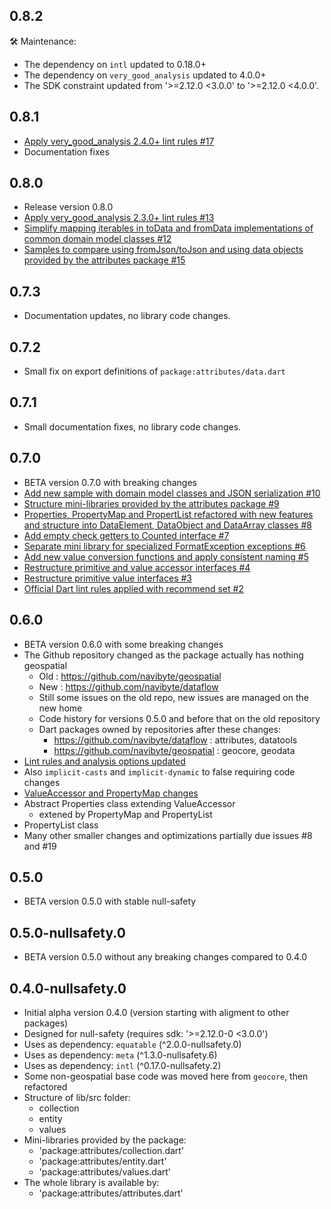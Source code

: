## 0.8.2

🛠 Maintenance:
- The dependency on `intl` updated to 0.18.0+
- The dependency on `very_good_analysis` updated to 4.0.0+ 
- The SDK constraint updated from '>=2.12.0 <3.0.0' to '>=2.12.0 <4.0.0'.

## 0.8.1

- [Apply very_good_analysis 2.4.0+ lint rules #17](https://github.com/navibyte/dataflow/issues/17)
- Documentation fixes

## 0.8.0

- Release version 0.8.0
- [Apply very_good_analysis 2.3.0+ lint rules #13](https://github.com/navibyte/dataflow/issues/13)
- [Simplify mapping iterables in toData and fromData implementations of common domain model classes #12](https://github.com/navibyte/dataflow/issues/12)
- [Samples to compare using fromJson/toJson and using data objects provided by the attributes package #15](https://github.com/navibyte/dataflow/issues/15)

## 0.7.3

- Documentation updates, no library code changes.

## 0.7.2

- Small fix on export definitions of `package:attributes/data.dart`

## 0.7.1

- Small documentation fixes, no library code changes.

## 0.7.0

- BETA version 0.7.0 with breaking changes
- [Add new sample with domain model classes and JSON serialization #10](https://github.com/navibyte/dataflow/issues/10)
- [Structure mini-libraries provided by the attributes package #9](https://github.com/navibyte/dataflow/issues/9)
- [Properties, PropertyMap and PropertList refactored with new features and structure into DataElement, DataObject and DataArray classes #8](https://github.com/navibyte/dataflow/issues/8)
- [Add empty check getters to Counted interface #7](https://github.com/navibyte/dataflow/issues/7)
- [Separate mini library for specialized FormatException exceptions #6](https://github.com/navibyte/dataflow/issues/6)
- [Add new value conversion functions and apply consistent naming #5](https://github.com/navibyte/dataflow/issues/5)
- [Restructure primitive and value accessor interfaces #4](https://github.com/navibyte/dataflow/issues/4)
- [Restructure primitive value interfaces #3](https://github.com/navibyte/dataflow/issues/3)
- [Official Dart lint rules applied with recommend set #2](https://github.com/navibyte/dataflow/issues/2)

## 0.6.0

- BETA version 0.6.0 with some breaking changes
- The Github repository changed as the package actually has nothing geospatial
  - Old : https://github.com/navibyte/geospatial
  - New : https://github.com/navibyte/dataflow
  - Still some issues on the old repo, new issues are managed on the new home
  - Code history for versions 0.5.0 and before that on the old repository
  - Dart packages owned by repositories after these changes:
    - https://github.com/navibyte/dataflow : attributes, datatools 
    - https://github.com/navibyte/geospatial : geocore, geodata
- [Lint rules and analysis options updated](https://github.com/navibyte/geospatial/issues/8)
- Also `implicit-casts` and `implicit-dynamic` to false requiring code changes
- [ValueAccessor and PropertyMap changes](https://github.com/navibyte/geospatial/issues/19)
- Abstract Properties class extending ValueAccessor
  - extened by PropertyMap and PropertyList
- PropertyList class
- Many other smaller changes and optimizations partially due issues #8 and #19

## 0.5.0

- BETA version 0.5.0 with stable null-safety

## 0.5.0-nullsafety.0

- BETA version 0.5.0 without any breaking changes compared to 0.4.0

## 0.4.0-nullsafety.0

- Initial alpha version 0.4.0 (version starting with aligment to other packages)
- Designed for null-safety (requires sdk: '>=2.12.0-0 <3.0.0')
- Uses as dependency: `equatable` (^2.0.0-nullsafety.0)
- Uses as dependency: `meta` (^1.3.0-nullsafety.6)
- Uses as dependency: `intl` (^0.17.0-nullsafety.2)
- Some non-geospatial base code was moved here from `geocore`, then refactored
- Structure of lib/src folder:
  - collection
  - entity
  - values
- Mini-libraries provided by the package:
  - 'package:attributes/collection.dart'
  - 'package:attributes/entity.dart'
  - 'package:attributes/values.dart'
- The whole library is available by:
  - 'package:attributes/attributes.dart'

